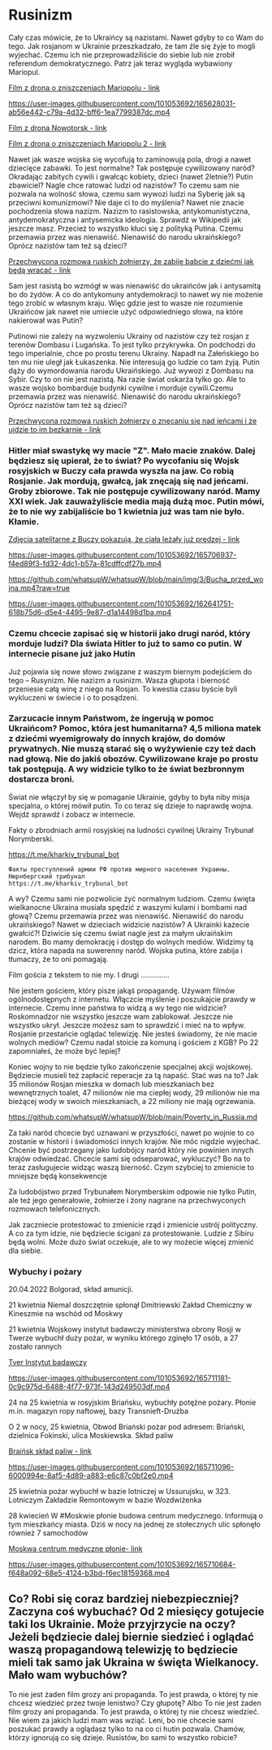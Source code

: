 # Rusinizm

Cały czas mówicie, że to Ukraińcy są nazistami. Nawet gdyby to co Wam do tego. Jak rosjanom w Ukrainie  przeszkadzało, że tam źle się żyje to mogli wyjechać. Czemu ich nie przeprowadziliście do siebie lub nie zrobił referendum demokratycznego. Patrz jak teraz wygląda wybawiony Mariopul.

[Film z drona o zniszczeniach Mariopolu - link](https://github.com/whatsupW/whatsupW/blob/main/img/3/Mariupol.mp4?raw=true)

https://user-images.githubusercontent.com/101053692/165628031-ab56e442-c79a-4d32-bff6-1ea7799387dc.mp4

[Film z drona Nowotorsk - link](https://github.com/whatsupW/whatsupW/blob/main/img/6/Novotoshkivske.mp4?raw=true?raw=true)

[Film z drona o zniszczeniach Mariopolu 2 - link](https://user-images.githubusercontent.com/101053692/165636699-2a9fb5e9-8572-43cb-a624-bec7fe9f5fd2.mp4)

Nawet jak wasze wojska się wycofują to zaminowują pola, drogi a nawet dziecięce zabawki. To jest normalne? Tak postępuje cywilizowany naród? Okradając zabitych cywili i gwałcąc kobiety, dzieci (nawet 2letnie?) Putin zbawiciel? Nagle chce ratować ludzi od nazistów? To czemu sam nie pozwala na wolność słowa, czemu sam wywozi ludzi na Syberię jak są przeciwni komunizmowi? Nie daje ci to do myślenia? Nawet nie znacie pochodzenia słowa nazizm. Nazizm to rasistowska, antykomunistyczna, antydemokratyczna i antysemicka ideologia. Sprawdź w Wikipedii jak jeszcze masz. Przecież to wszystko kłuci się z polityką Putina. Czemu przemawia przez was nienawiść. Nienawiść do narodu ukraińskiego? Oprócz nazistów tam też są dzieci? 

[Przechwycona rozmowa ruskich żołnierzy, że zabije babcie z dziećmi jak będą wracać - link](https://github.com/whatsupW/Rusnazizm/blob/main/1/Babcia_z_dziecmi.mp4?raw=true)

Sam jest rasistą bo wzmógł w was nienawiść do ukraińców jak i antysamitą bo do żydów. A co do antykomuny antydemokracji to nawet wy nie możenie tego zrobić w własnym kraju. Więc gdzie jest to wasze nie rozumienie Ukraińców jak nawet nie umiecie użyć odpowiedniego słowa, na które nakierował was Putin?


Putinowi nie zależy na wyzwoleniu Ukrainy od nazistów czy też rosjan z terenów Dombasu i Lugańska. To jest tylko przykrywka. On podchodzi do tego imperialnie, chce po prostu terenu Ukrainy. Napadł na Załeńskiego bo ten mu nie uległ jak Łukaszenka. 
Nie interesują go ludzie co tam żyją. Putin dąży do wymordowania narodu Ukraińskiego. Już wywozi z Dombasu na Sybir. 
Czy to on nie jest nazistą. Na razie świat oskarża tylko go. Ale to wasze wojsko bombarduje budynki cywilne i morduje cywili.Czemu przemawia przez was nienawiść. Nienawiść do narodu ukraińskiego? Oprócz nazistów tam też są dzieci?

[Przechwycona rozmowa ruskich żołnierzy o znęcaniu się nad jeńcami i że ujdzie to im bezkarnie - link](https://github.com/whatsupW/Rusnazizm/blob/main/1/tortury.mp4?raw=true)

### Hitler miał swastykę wy macie "Z". Mało macie znaków. Dalej będziesz się upierał, że to świat?  Po wycofaniu się Wojsk rosyjskich w Buczy cała prawda wyszła na jaw. Co robią Rosjanie. Jak mordują, gwałcą, jak znęcają się nad jeńcami. Groby zbiorowe. Tak nie postępuje cywilizowany naród. Mamy XXI wiek. Jak zauważyliście media mają dużą moc. Putin mówi, że to nie wy zabijaliście bo 1 kwietnia już was tam nie było. Kłamie. 


[Zdjęcia satelitarne z Buczy pokazują, że ciała leżały już prędzej - link](https://github.com/whatsupW/whatsupW/blob/main/img/3/Bucza_cywile.mp4?raw=true)

https://user-images.githubusercontent.com/101053692/165706937-f4ed89f3-fd32-4dc1-b57a-81cdffcdf27b.mp4

https://github.com/whatsupW/whatsupW/blob/main/img/3/Bucha_przed_wojna.mp4?raw=true

https://user-images.githubusercontent.com/101053692/162641751-618b75d6-d5e4-4495-9e87-d1a14498d1ba.mp4

### Czemu chcecie zapisać się w historii jako drugi  naród, który morduje ludzi? Dla świata Hitler to już to samo co putin. W internecie pisane już jako Hutin
Już pojawia się nowe słowo związane z waszym biernym podejściem do tego – Rusynizm. Nie nazizm a rusinizm.  Wasza głupota i bierność przeniesie całą winę z niego na Rosjan.   To kwestia czasu byście byli wykluczeni w świecie i o to posądzeni. 
 

### Zarzucacie innym Państwom, że ingerują w pomoc Ukraińcom? Pomoc, która jest humanitarna? 4,5 miliona matek z dziećmi wyemigrowały do innych krajów, do domów prywatnych. Nie muszą starać się o wyżywienie czy też dach nad głową. Nie do jakiś obozów. Cywilizowane kraje po prostu tak postępują. A wy widzicie tylko to że świat bezbronnym dostarcza broni.
Świat nie włączył  by się w pomaganie Ukrainie, gdyby to była niby misja specjalna, o której mówił  putin. To co teraz się dzieje to naprawdę wojna. Wejdź sprawdź i zobacz w internecie.

Fakty o zbrodniach armii rosyjskiej na ludności cywilnej Ukrainy Trybunał Norymberski.

https://t.me/kharkiv_trybunal_bot

```
Факты преступлений армии РФ против мирного населения Украины. Нюрнбергский трибунал 
https://t.me/kharkiv_trybunal_bot
```

 A wy? Czemu sami nie pozwolicie żyć normalnym ludziom.  Czemu święta wielkanocne Ukraina musiała spędzić z waszymi kulami i bombami nad głową? Czemu przemawia przez was nienawiść. Nienawiść do narodu ukraińskiego? Nawet w dzieciach widzicie nazistów? A Ukrainki każecie gwałcić?!
Dziwicie się czemu świat nagle jest za małym ukraińskim narodem. 
Bo mamy demokrację i dostęp do wolnych mediów. Widzimy tą dzicz, która napada na suwerenny naród. Wojska putina, które zabija i tłumaczy, że to oni pomagają.

Film gościa z tekstem to nie my.
I drugi …………..


Nie jestem gościem, który pisze jakąś propagandę. Używam filmów ogólnodostępnych z internetu. Włączcie myślenie i poszukajcie prawdy w internecie. Czemu inne państwa to widzą a wy tego nie widzicie? Roskomnadzor nie wszystko jeszcze wam zablokował. Jeszcze nie wszystko ukrył. Jeszcze możesz sam to sprawdzić i mieć na to wpływ. Rosjanie przestańcie oglądać telewizję. Nie jesteś świadomy, że nie macie wolnych mediów? Czemu nadal stoicie za komuną i gościem z KGB? Po 22 zapomniałeś, że może być lepiej?

Koniec wojny to nie będzie tylko zakończenie specjalnej akcji wojskowej. Będziecie musieli też zapłacić reperacje za tą napaść. Stać was na to? Jak 35 milionów Rosjan mieszka w domach lub mieszkaniach bez wewnętrznych toalet, 47 milionów nie ma ciepłej wody, 29 milionów nie ma bieżącej wody w swoich mieszkaniach, a 22 miliony nie mają ogrzewania.

https://github.com/whatsupW/whatsupW/blob/main/Poverty_in_Russia.md


Za taki naród chcecie być uznawani w przyszłości, nawet po wojnie to co zostanie w historii i świadomości innych krajów. Nie móc nigdzie wyjechać. Chcenie być postrzegany jako ludobójcy naród który nie powinien innych krajów odwiedzać. Chcecie sami się odseparować, wykluczyć? Bo na to teraz zasługujecie widząc waszą bierność. Czym szybciej to zmienicie to mniejsze będą konsekwencje

Za ludobójstwo przed Trybunałem Norymberskim odpowie nie tylko Putin, ale też jego generałowie, żołnierze i żony nagrane na przechwyconych rozmowach telefonicznych. 

Jak zaczniecie protestować to zmienicie rząd i zmienicie ustrój polityczny. A co za tym idzie, nie będziecie ścigani za protestowanie. Ludzie z Sibiru będą wolni. Może dużo świat oczekuje, ale to wy możecie więcej zmienić dla siebie.

### Wybuchy i pożary

20.04.2022 Bolgorad, skład amunicji.

21 kwietnia Niemal doszczętnie spłonął Dmitriewski Zakład Chemiczny w Kineszmie na wschód od Moskwy

21 kwietnia Wojskowy instytut badawczy ministerstwa obrony Rosji w Twerze wybuchł duży pożar, w wyniku którego zginęło 17 osób, a 27 zostało rannych

[Tver Instytut badawczy](https://github.com/whatsupW/Rusnazizm/blob/main/1/Tver.mp4?raw=true)

https://user-images.githubusercontent.com/101053692/165711181-0c9c975d-6488-4f77-973f-143d249503df.mp4

24 na 25 kwietnia w rosyjskim Briańsku, wybuchły potężne pożary. Płonie m.in. magazyn ropy naftowej, bazy Transnieft-Drużba

O 2 w nocy, 25 kwietnia, Obwod Briański pożar pod adresem: Briański, dzielnica Fokinski, ulica Moskiewska. Skład paliw

[Braińsk skład paliw - link](https://github.com/whatsupW/Rusnazizm/blob/main/1/Bryansk.mp4?raw=true)

https://user-images.githubusercontent.com/101053692/165711096-6000994e-8af5-4d89-a883-e6c87c0bf2e0.mp4

25 kwietnia pożar wybuchł w bazie lotniczej w Ussurujsku, w 323. Lotniczym Zakładzie Remontowym w bazie Wozdwiżenka

28 kwiecień W #Moskwie płonie budowa centrum medycznego. Informują o tym mieszkańcy miasta. Dziś w nocy na jednej ze stołecznych ulic spłonęło również 7 samochodów

[Moskwa centrum medyczne płonie- link](https://github.com/whatsupW/Rusnazizm/blob/main/1/Moskwa.mp4?raw=true)

https://user-images.githubusercontent.com/101053692/165710684-f648a092-68e5-4124-b3bd-f6ec18159368.mp4

## Co? Robi się coraz bardziej niebezpieczniej? Zaczyna coś wybuchać? Od 2 miesięcy gotujecie taki los Ukrainie. Może przyjrzycie na oczy? Jeżeli będziecie dalej biernie siedzieć i oglądać waszą propagandową telewizję to będziecie mieli tak samo jak Ukraina w święta Wielkanocy. Mało wam wybuchów?

To nie jest żaden film grozy ani propaganda. To jest prawda, o której ty nie chcesz wiedzieć przez twoje lenistwo? Czy głupotę?
Albo
To nie jest żaden film grozy ani propaganda. To jest prawda, o której ty nie chcesz wiedzieć. Nie wiem za jakich ludzi mam was wziąć. Leni, bo nie chcecie sami poszukać prawdy a oglądasz tylko to na co ci hutin pozwala. Chamów, którzy ignorują co się dzieje. Rusistów, bo sami to wszystko robicie?
